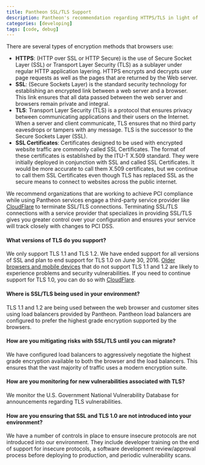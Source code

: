 ```yaml
---
title: Pantheon SSL/TLS Support
description: Pantheon's recommendation regarding HTTPS/TLS in light of PCI DSS v3.1.
categories: [developing]
tags: [code, debug]
---
```

There are several types of encryption methods that browsers use:

- **HTTPS**: (HTTP over SSL or HTTP Secure) is the use of Secure Socket Layer (SSL) or Transport Layer Security (TLS) as a sublayer under regular HTTP application layering. HTTPS encrypts and decrypts user page requests as well as the pages that are returned by the Web server.
- **SSL**: (Secure Sockets Layer) is the standard security technology for establishing an encrypted link between a web server and a browser. This link ensures that all data passed between the web server and browsers remain private and integral.
- **TLS**: Transport Layer Security (TLS) is a protocol that ensures privacy between communicating applications and their users on the Internet. When a server and client communicate, TLS ensures that no third party eavesdrops or tampers with any message. TLS is the successor to the Secure Sockets Layer (SSL).
- **SSL Certificates**: Certificates designed to be used with encrypted website traffic are commonly called SSL Certificates.  The format of these certificates is established by the ITU-T X.509 standard.  They were initially deployed in conjunction with SSL and called SSL Certificates. It would be more accurate to call them X.509 certificates, but we continue to call them SSL Certificates even though TLS has replaced SSL as the secure means to connect to websites across the public internet.

We recommend organizations that are working to achieve PCI compliance while using Pantheon services engage a third-party service provider like [CloudFlare](https://www.cloudflare.com/) to terminate SSL/TLS connections.  Terminating SSL/TLS connections with a service provider that specializes in providing SSL/TLS gives you greater control over your configuration and ensures your service will track closely with changes to PCI DSS.

#### What versions of TLS do you support?
We only support TLS 1.1 and TLS 1.2. We have ended support for all versions of SSL and plan to end support for TLS 1.0 on June 30, 2016. [Older browsers and mobile devices](https://en.wikipedia.org/wiki/Transport_Layer_Security#Web_browsers) that do not support TLS 1.1 and 1.2 are likely to experience problems and security vulnerabilities. If you need to continue support for TLS 1.0, you can do so with [CloudFlare](https://www.cloudflare.com/).

#### Where is SSL/TLS being used in your environment?  
TLS 1.1 and 1.2 are being used between the web browser and customer sites using load balancers provided by Pantheon. Pantheon load balancers are configured to prefer the highest grade encryption supported by the browsers.

#### How are you mitigating risks with SSL/TLS until you can migrate?  
We have configured load balancers to aggressively negotiate the highest grade encryption available to both the browser and the load balancers. This ensures that the vast majority of traffic uses a modern encryption suite.

#### How are you monitoring for new vulnerabilities associated with TLS?
We monitor the U.S. Government National Vulnerability Database for announcements regarding TLS vulnerabilities.

#### How are you ensuring that SSL and TLS 1.0 are not introduced into your environment?  
We have a number of controls in place to ensure insecure protocols are not introduced into our environment.  They include developer training on the end of support for insecure protocols, a software development review/approval process before deploying to production, and periodic vulnerability scans.
